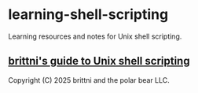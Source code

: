 # learning-shell-scripting

Learning resources and notes for Unix shell scripting.

## [brittni's guide to Unix shell scripting](https://blwatkins.github.io/learn-to-code/unix/)

Copyright (C) 2025 brittni and the polar bear LLC.
